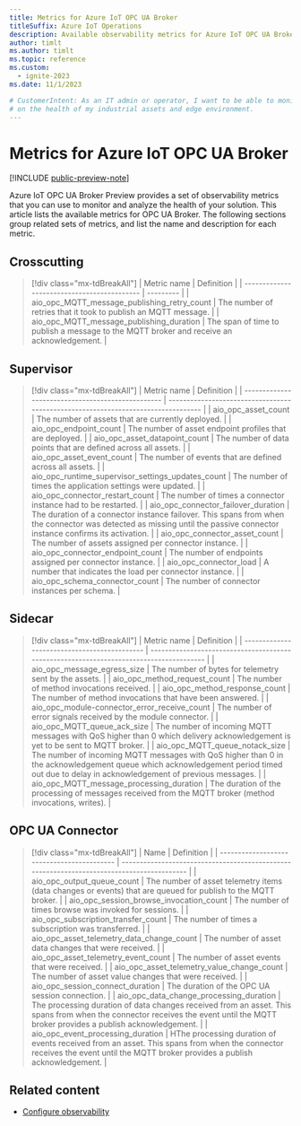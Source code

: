 ```yaml
---
title: Metrics for Azure IoT OPC UA Broker
titleSuffix: Azure IoT Operations
description: Available observability metrics for Azure IoT OPC UA Broker to monitor the health and performance of your solution.
author: timlt
ms.author: timlt
ms.topic: reference
ms.custom:
  - ignite-2023
ms.date: 11/1/2023

# CustomerIntent: As an IT admin or operator, I want to be able to monitor and visualize data
# on the health of my industrial assets and edge environment.
---
```


# Metrics for Azure IoT OPC UA Broker

[!INCLUDE [public-preview-note](../includes/public-preview-note.md)]

Azure IoT OPC UA Broker Preview provides a set of observability metrics that you can use to monitor and analyze the health of your solution. This article lists the available metrics for OPC UA Broker. The following sections group related sets of metrics, and list the name and description for each metric.

## Crosscutting

> [!div class="mx-tdBreakAll"]
> | Metric name                                 | Definition                                                                               |
> | ------------------------------------------- | --------- | 
> | aio_opc_MQTT_message_publishing_retry_count | The number of retries that it took to publish an MQTT message.                            | 
> | aio_opc_MQTT_message_publishing_duration    | The span of time to publish a message to the MQTT broker and receive an acknowledgement.  |


## Supervisor

> [!div class="mx-tdBreakAll"]
> | Metric name                                       | Definition                                                                         | 
> | ------------------------------------------------- | ---------------------------------------------------------------------------------   | 
> | aio_opc_asset_count                               | The number of assets that are currently deployed.                                                                                                                       |
> | aio_opc_endpoint_count                            | The number of asset endpoint profiles that are deployed.                                                                                                                |
> | aio_opc_asset_datapoint_count                     | The number of data points that are defined across all assets.                                                                                                           |
> | aio_opc_asset_event_count                         | The number of events that are defined across all assets.                                                                                                                |
> | aio_opc_runtime_supervisor_settings_updates_count | The number of times the application settings were updated.                                                                                                              |
> | aio_opc_connector_restart_count                   | The number of times a connector instance had to be restarted.                                                                                                           |
> | aio_opc_connector_failover_duration               | The duration of a connector instance failover. This spans from when the connector was detected as missing until the passive connector instance confirms its activation. |
> | aio_opc_connector_asset_count                     | The number of assets assigned per connector instance.                                                                                                                   |
> | aio_opc_connector_endpoint_count                  | The number of endpoints assigned per connector instance.                                                                                                                |
> | aio_opc_connector_load                            | A number that indicates the load per connector instance.                                                                                                                |
> | aio_opc_schema_connector_count                    | The number of connector instances per schema.                                                                                                                           |

## Sidecar

> [!div class="mx-tdBreakAll"]
> | Metric name                                  | Definition                                                                              |
> | -------------------------------------------- | ---------------------------------------------------------------------------------------  | 
> | aio_opc_message_egress_size                  | The number of bytes for telemetry sent by the assets.                                                                                                                                 | 
> | aio_opc_method_request_count                 | The number of method invocations received.                                                                                                                                            | 
> | aio_opc_method_response_count                | The number of method invocations that have been answered.                                                                                                                             | 
> | aio_opc_module-connector_error_receive_count | The number of error signals received by the module connector.                                                                                                                         | 
> | aio_opc_MQTT_queue_ack_size                  | The number of incoming MQTT messages with QoS higher than 0 which delivery acknowledgement is yet to be sent to MQTT broker.                                                          |
> | aio_opc_MQTT_queue_notack_size               | The number of incoming MQTT messages with QoS higher than 0 in the acknowledgement queue which acknowledgement period timed out due to delay in acknowledgement of previous messages. |
> | aio_opc_MQTT_message_processing_duration     | The duration of the processing of messages received from the MQTT broker (method invocations, writes).                                                                                |


## OPC UA Connector

> [!div class="mx-tdBreakAll"]
> | Name                                       | Definition                                                                                | 
> | ------------------------------------------ | ------------------------------------------------------------------------------------------ |
> | aio_opc_output_queue_count                 | The number of asset telemetry items (data changes or events) that are queued for publish to the MQTT broker.                                                                            |
> | aio_opc_session_browse_invocation_count    | The number of times browse was invoked for sessions.                                                                                                                                    | 
> | aio_opc_subscription_transfer_count        | The number of times a subscription was transferred.                                                                                                                                     | 
> | aio_opc_asset_telemetry_data_change_count  | The number of asset data changes that were received.                                                                                                                                    |
> | aio_opc_asset_telemetry_event_count        | The number of asset events that were received.                                                                                                                                          |
> | aio_opc_asset_telemetry_value_change_count | The number of asset value changes that were received.                                                                                                                                   | 
> | aio_opc_session_connect_duration           | The duration of the OPC UA session connection.                                                                                                                                          |
> | aio_opc_data_change_processing_duration    | The processing duration of data changes received from an asset. This spans from when the connector receives the event until the MQTT broker provides a publish acknowledgement.         |
> | aio_opc_event_processing_duration          | HThe processing duration of events received from an asset. This spans from when the connector receives the event until the MQTT broker provides a publish acknowledgement.              |


## Related content

- [Configure observability](../monitor/howto-configure-observability.md)
